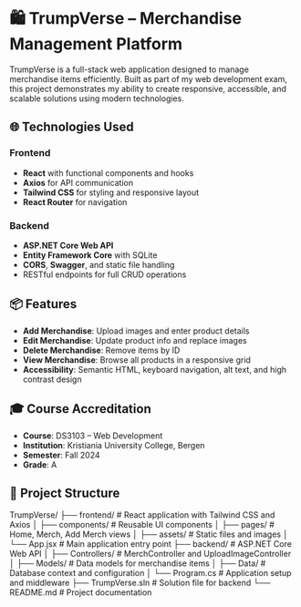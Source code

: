 # 🛍️ TrumpVerse – Merchandise Management Platform

TrumpVerse is a full-stack web application designed to manage merchandise items efficiently. Built as part of my web development exam, this project demonstrates my ability to create responsive, accessible, and scalable solutions using modern technologies.

## 🌐 Technologies Used

### Frontend
- **React** with functional components and hooks
- **Axios** for API communication
- **Tailwind CSS** for styling and responsive layout
- **React Router** for navigation

### Backend
- **ASP.NET Core Web API**
- **Entity Framework Core** with SQLite
- **CORS**, **Swagger**, and static file handling
- RESTful endpoints for full CRUD operations

## 📦 Features

- **Add Merchandise**: Upload images and enter product details
- **Edit Merchandise**: Update product info and replace images
- **Delete Merchandise**: Remove items by ID
- **View Merchandise**: Browse all products in a responsive grid
- **Accessibility**: Semantic HTML, keyboard navigation, alt text, and high contrast design

## 🎓 Course Accreditation
- **Course**: DS3103 – Web Development  
- **Institution**: Kristiania University College, Bergen  
- **Semester**: Fall 2024  
- **Grade**: A  


## 🧠 Project Structure
TrumpVerse/
├── frontend/              # React application with Tailwind CSS and Axios
│   ├── components/        # Reusable UI components
│   ├── pages/             # Home, Merch, Add Merch views
│   ├── assets/            # Static files and images
│   └── App.jsx            # Main application entry point
├── backend/               # ASP.NET Core Web API
│   ├── Controllers/       # MerchController and UploadImageController
│   ├── Models/            # Data models for merchandise items
│   ├── Data/              # Database context and configuration
│   └── Program.cs         # Application setup and middleware
├── TrumpVerse.sln         # Solution file for backend
└── README.md              # Project documentation

